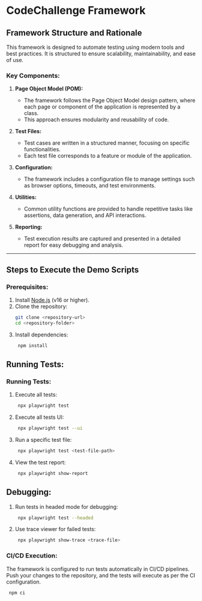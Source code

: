 # CodeChallenge Framework

## Framework Structure and Rationale

This framework is designed to automate testing using modern tools and best practices. It is structured to ensure scalability, maintainability, and ease of use.

### Key Components:

1. **Page Object Model (POM):**
   - The framework follows the Page Object Model design pattern, where each page or component of the application is represented by a class.
   - This approach ensures modularity and reusability of code.

2. **Test Files:**
   - Test cases are written in a structured manner, focusing on specific functionalities.
   - Each test file corresponds to a feature or module of the application.

3. **Configuration:**
   - The framework includes a configuration file to manage settings such as browser options, timeouts, and test environments.

4. **Utilities:**
   - Common utility functions are provided to handle repetitive tasks like assertions, data generation, and API interactions.

5. **Reporting:**
   - Test execution results are captured and presented in a detailed report for easy debugging and analysis.

---

## Steps to Execute the Demo Scripts

### Prerequisites:
1. Install [Node.js](https://nodejs.org/) (v16 or higher).
2. Clone the repository:
   ```bash
   git clone <repository-url>
   cd <repository-folder>
3. Install dependencies:
   ```bash
    npm install

## Running Tests:
### Running Tests:
1. Execute all tests:
   ```bash
    npx playwright test
3. Execute all tests UI:
   ```bash
    npx playwright test --ui
2. Run a specific test file:
   ```bash
    npx playwright test <test-file-path>
4. View the test report:
   ```bash
    npx playwright show-report

## Debugging:
1. Run tests in headed mode for debugging:
   ```bash
    npx playwright test --headed
2. Use trace viewer for failed tests:
   ```bash
    npx playwright show-trace <trace-file>

### CI/CD Execution:
The framework is configured to run tests automatically in CI/CD pipelines. Push your changes to the repository, and the tests will execute as per the CI configuration.
   ```bash
    npm ci

